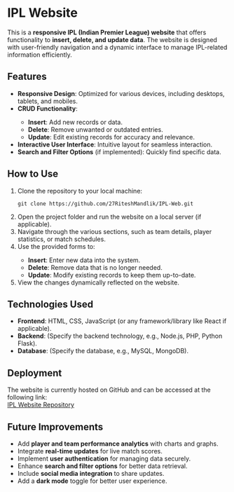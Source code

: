   <h1>IPL Website</h1>
  <p>
    This is a <strong>responsive IPL (Indian Premier League) website</strong> that offers functionality to 
    <strong>insert, delete, and update data</strong>. The website is designed with user-friendly navigation and 
    a dynamic interface to manage IPL-related information efficiently.
  </p>

  <h2>Features</h2>
  <ul>
    <li><strong>Responsive Design</strong>: Optimized for various devices, including desktops, tablets, and mobiles.</li>
    <li><strong>CRUD Functionality</strong>:</li>
    <ul>
      <li><strong>Insert</strong>: Add new records or data.</li>
      <li><strong>Delete</strong>: Remove unwanted or outdated entries.</li>
      <li><strong>Update</strong>: Edit existing records for accuracy and relevance.</li>
    </ul>
    <li><strong>Interactive User Interface</strong>: Intuitive layout for seamless interaction.</li>
    <li><strong>Search and Filter Options</strong> (if implemented): Quickly find specific data.</li>
  </ul>

  <h2>How to Use</h2>
  <ol>
    <li>Clone the repository to your local machine:</li>
    <pre><code>git clone https://github.com/27RiteshMandlik/IPL-Web.git</code></pre>
    <li>Open the project folder and run the website on a local server (if applicable).</li>
    <li>Navigate through the various sections, such as team details, player statistics, or match schedules.</li>
    <li>Use the provided forms to:</li>
    <ul>
      <li><strong>Insert</strong>: Enter new data into the system.</li>
      <li><strong>Delete</strong>: Remove data that is no longer needed.</li>
      <li><strong>Update</strong>: Modify existing records to keep them up-to-date.</li>
    </ul>
    <li>View the changes dynamically reflected on the website.</li>
  </ol>

  <h2>Technologies Used</h2>
  <ul>
    <li><strong>Frontend</strong>: HTML, CSS, JavaScript (or any framework/library like React if applicable).</li>
    <li><strong>Backend</strong>: (Specify the backend technology, e.g., Node.js, PHP, Python Flask).</li>
    <li><strong>Database</strong>: (Specify the database, e.g., MySQL, MongoDB).</li>
  </ul>

  <h2>Deployment</h2>
  <p>
    The website is currently hosted on GitHub and can be accessed at the following link:<br>
    <a href="https://github.com/27RiteshMandlik/IPL-Web.git" target="_blank">IPL Website Repository</a>
  </p>

  <h2>Future Improvements</h2>
  <ul>
    <li>Add <strong>player and team performance analytics</strong> with charts and graphs.</li>
    <li>Integrate <strong>real-time updates</strong> for live match scores.</li>
    <li>Implement <strong>user authentication</strong> for managing data securely.</li>
    <li>Enhance <strong>search and filter options</strong> for better data retrieval.</li>
    <li>Include <strong>social media integration</strong> to share updates.</li>
    <li>Add a <strong>dark mode</strong> toggle for better user experience.</li>
  </ul>
</html>
